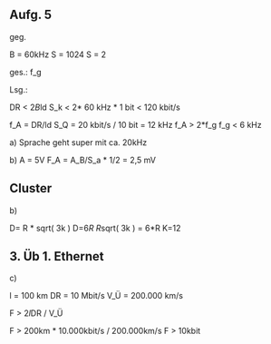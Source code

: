 ## Aufg. 5

geg.

B = 60kHz
S = 1024
S = 2

ges.: f_g

Lsg.:

DR < 2*B*ld S_k
< 2* 60 kHz * 1 bit
< 120 kbit/s

f_A = DR/ld S_Q = 20 kbit/s / 10 bit = 12 kHz
f_A > 2*f_g
f_g < 6 kHz

a)
Sprache geht super mit ca. 20kHz

b)
A = 5V
F_A = A_B/S_a * 1/2
 = 2,5 mV

## Cluster

b)

D= R * sqrt( 3k )
D=6*R
R*sqrt( 3k ) = 6*R
K=12

## 3. Üb 1. Ethernet

c)

l = 100 km
DR = 10 Mbit/s
V_Ü = 200.000 km/s

F > 2*l*DR / V_Ü

F > 200km * 10.000kbit/s / 200.000km/s
F > 10kbit

